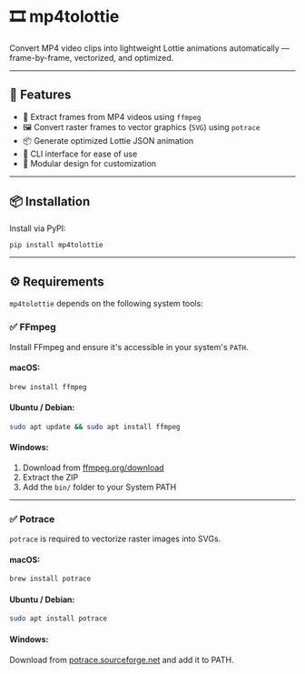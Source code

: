 # 🎞️ mp4tolottie

Convert MP4 video clips into lightweight Lottie animations automatically — frame-by-frame, vectorized, and optimized.

---

## 🚀 Features

- 🎥 Extract frames from MP4 videos using `ffmpeg`
- 🖼️ Convert raster frames to vector graphics (`SVG`) using `potrace`
- 📦 Generate optimized Lottie JSON animation
- 🧩 CLI interface for ease of use
- 🔧 Modular design for customization

---

## 📦 Installation

Install via PyPI:

```bash
pip install mp4tolottie
```

---

## ⚙️ Requirements

`mp4tolottie` depends on the following system tools:

### ✅ FFmpeg

Install FFmpeg and ensure it's accessible in your system's `PATH`.

#### macOS:
```bash
brew install ffmpeg
```

#### Ubuntu / Debian:
```bash
sudo apt update && sudo apt install ffmpeg
```

#### Windows:
1. Download from [ffmpeg.org/download](https://ffmpeg.org/download.html)
2. Extract the ZIP
3. Add the `bin/` folder to your System PATH

---

### ✅ Potrace

`potrace` is required to vectorize raster images into SVGs.

#### macOS:
```bash
brew install potrace
```

#### Ubuntu / Debian:
```bash
sudo apt install potrace
```

#### Windows:
Download from [potrace.sourceforge.net](http://potrace.sourceforge.net) and add it to PATH.
